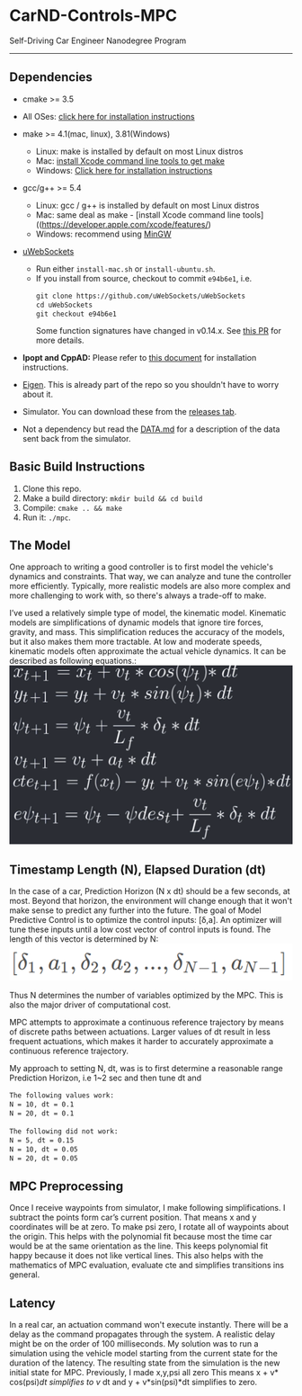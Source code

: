 # CarND-Controls-MPC
Self-Driving Car Engineer Nanodegree Program

---

## Dependencies

* cmake >= 3.5
 * All OSes: [click here for installation instructions](https://cmake.org/install/)
* make >= 4.1(mac, linux), 3.81(Windows)
  * Linux: make is installed by default on most Linux distros
  * Mac: [install Xcode command line tools to get make](https://developer.apple.com/xcode/features/)
  * Windows: [Click here for installation instructions](http://gnuwin32.sourceforge.net/packages/make.htm)
* gcc/g++ >= 5.4
  * Linux: gcc / g++ is installed by default on most Linux distros
  * Mac: same deal as make - [install Xcode command line tools]((https://developer.apple.com/xcode/features/)
  * Windows: recommend using [MinGW](http://www.mingw.org/)
* [uWebSockets](https://github.com/uWebSockets/uWebSockets)
  * Run either `install-mac.sh` or `install-ubuntu.sh`.
  * If you install from source, checkout to commit `e94b6e1`, i.e.
    ```
    git clone https://github.com/uWebSockets/uWebSockets
    cd uWebSockets
    git checkout e94b6e1
    ```
    Some function signatures have changed in v0.14.x. See [this PR](https://github.com/udacity/CarND-MPC-Project/pull/3) for more details.

* **Ipopt and CppAD:** Please refer to [this document](https://github.com/udacity/CarND-MPC-Project/blob/master/install_Ipopt_CppAD.md) for installation instructions.
* [Eigen](http://eigen.tuxfamily.org/index.php?title=Main_Page). This is already part of the repo so you shouldn't have to worry about it.
* Simulator. You can download these from the [releases tab](https://github.com/udacity/self-driving-car-sim/releases).
* Not a dependency but read the [DATA.md](./DATA.md) for a description of the data sent back from the simulator.


## Basic Build Instructions

1. Clone this repo.
2. Make a build directory: `mkdir build && cd build`
3. Compile: `cmake .. && make`
4. Run it: `./mpc`.

## The Model
One approach to writing a good controller is to first model the vehicle's dynamics and constraints. That way, we can analyze and tune the controller more efficiently. Typically, more realistic models are also more complex and more challenging to work with, so there's always a trade-off to make.

I’ve used a relatively simple type of model, the kinematic model. Kinematic models are simplifications of dynamic models that ignore tire forces, gravity, and mass. This simplification reduces the accuracy of the models, but it also makes them more tractable. At low and moderate speeds, kinematic models often approximate the actual vehicle dynamics.
It can be described as following equations.:
![model](images/model.png)

## Timestamp Length (N), Elapsed Duration (dt)
In the case of a car, Prediction Horizon (N x dt) should be a few seconds, at most. Beyond that horizon, the environment will change enough that it won't make sense to predict any further into the future.
The goal of Model Predictive Control is to optimize the control inputs: [δ,a]. An optimizer will tune these inputs until a low cost vector of control inputs is found. The length of this vector is determined by N:
![vector](images/vector.png)

Thus N determines the number of variables optimized by the MPC. This is also the major driver of computational cost.

MPC attempts to approximate a continuous reference trajectory by means of discrete paths between actuations. Larger values of dt result in less frequent actuations, which makes it harder to accurately approximate a continuous reference trajectory.

My approach to setting N, dt, was is to first determine a reasonable range Prediction Horizon, i.e 1~2 sec and then tune dt and
```
The following values work:
N = 10, dt = 0.1
N = 20, dt = 0.1

The following did not work:
N = 5, dt = 0.15
N = 10, dt = 0.05
N = 20, dt = 0.05
```

## MPC Preprocessing
Once I receive waypoints from simulator, I make following simplifications. I subtract the points form car’s current position. That means x and y coordinates will be at zero. To make psi zero, I rotate all of waypoints about the origin. This helps with the polynomial fit because most the time car would be at the same orientation as the line. This keeps polynomial fit happy because it does not like vertical lines. This also helps with the mathematics of MPC evaluation, evaluate cte and simplifies transitions ins general.

## Latency
In a real car, an actuation command won't execute instantly. There will be a delay as the command propagates through the system. A realistic delay might be on the order of 100 milliseconds. 
My solution was to run a simulation using the vehicle model starting from the current state for the duration of the latency. The resulting state from the simulation is the new initial state for MPC.
Previously, I made x,y,psi all zero This means x + v* cos(psi)*dt simplifies to v* dt and  y + v*sin(psi)*dt simplifies to zero.


